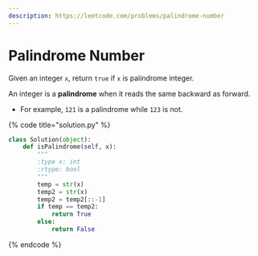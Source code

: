 ```yaml
---
description: https://leetcode.com/problems/palindrome-number
---
```


# Palindrome Number

Given an integer `x`, return `true` if `x` is palindrome integer.

An integer is a **palindrome** when it reads the same backward as forward.

* For example, `121` is a palindrome while `123` is not.

{% code title="solution.py" %}
```python
class Solution(object):
    def isPalindrome(self, x):
        """
        :type x: int
        :rtype: bool
        """
        temp = str(x)
        temp2 = str(x)
        temp2 = temp2[::-1]
        if temp == temp2:
            return True
        else:
            return False
```
{% endcode %}
